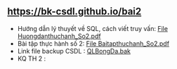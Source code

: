 ## https://bk-csdl.github.io/bai2
- Hướng dẫn lý thuyết về SQL, cách viết truy vấn: [File Huongdanthuchanh_So2.pdf](https://github.com/ZhangRuRiGuang/Hust/blob/main/CSDL/Th%E1%BB%B1c%20h%C3%A0nh/Huongdanthuchanh_So2.pdf)
- Bài tập thực hành số 2: [File Baitapthuchanh_So2.pdf](https://github.com/ZhangRuRiGuang/Hust/blob/main/CSDL/Th%E1%BB%B1c%20h%C3%A0nh/Baitapthuchanh_So2.pdf)
- Link file backup CSDL : [QLBongDa.bak](https://github.com/ZhangRuRiGuang/Hust/blob/main/CSDL/Th%E1%BB%B1c%20h%C3%A0nh/QLBongDa.bak)
- KQ TH 2 :
